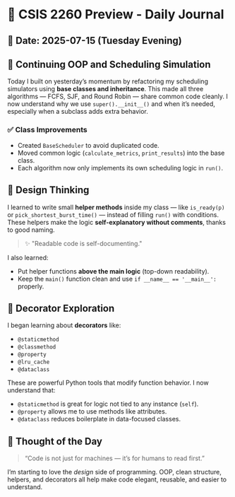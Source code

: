 # 📓 CSIS 2260 Preview - Daily Journal

## 📅 Date: 2025-07-15 (Tuesday Evening)

## 🚧 Continuing OOP and Scheduling Simulation

Today I built on yesterday’s momentum by refactoring my scheduling simulators using **base classes and inheritance**. This made all three algorithms — FCFS, SJF, and Round Robin — share common code cleanly. I now understand why we use `super().__init__()` and when it’s needed, especially when a subclass adds extra behavior.

### ✅ Class Improvements

- Created `BaseScheduler` to avoid duplicated code.
- Moved common logic (`calculate_metrics`, `print_results`) into the base class.
- Each algorithm now only implements its own scheduling logic in `run()`.

## 🧱 Design Thinking

I learned to write small **helper methods** inside my class — like `is_ready(p)` or `pick_shortest_burst_time()` — instead of filling `run()` with conditions. These helpers make the logic **self-explanatory without comments**, thanks to good naming.

> ✨ "Readable code is self-documenting."

I also learned:

- Put helper functions **above the main logic** (top-down readability).
- Keep the `main()` function clean and use `if __name__ == '__main__':` properly.

## 🎀 Decorator Exploration

I began learning about **decorators** like:

- `@staticmethod`
- `@classmethod`
- `@property`
- `@lru_cache`
- `@dataclass`

These are powerful Python tools that modify function behavior. I now understand that:

- `@staticmethod` is great for logic not tied to any instance (`self`).
- `@property` allows me to use methods like attributes.
- `@dataclass` reduces boilerplate in data-focused classes.

## 🔁 Thought of the Day

> “Code is not just for machines — it’s for humans to read first.”

I’m starting to love the _design_ side of programming. OOP, clean structure, helpers, and decorators all help make code elegant, reusable, and easier to understand.
